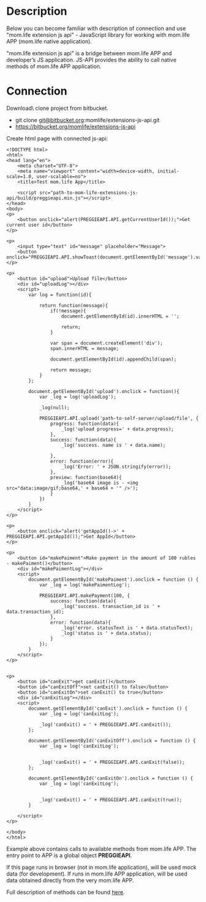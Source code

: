 # Description
Below you can become familiar with description of connection and use "mom.life extension js api" - JavaScript library for working with mom.life APP (mom.life native application).

"mom.life extension js api" is a bridge between mom.life APP and developer’s JS application. JS-API provides the ability to call native methods of mom.life APP application.
 
# Connection
Download\ clone project from bitbucket.
 
- git clone git@bitbucket.org:momlife/extensions-js-api.git
- https://bitbucket.org/momlife/extensions-js-api

Create html page with connected js-api:
    
    <!DOCTYPE html>
    <html>
    <head lang="en">
        <meta charset="UTF-8">
        <meta name="viewport" content="width=device-width, initial-scale=1.0, user-scalable=no">
        <title>Test mom.life App</title>
    
        <script src="path-to-mom-life-extensions-js-api/build/preggieapi.min.js"></script>        
    </head>
    <body>
    <p>
        <button onclick="alert(PREGGIEAPI.API.getCurrentUserId());">Get current user id</button>
    </p>
    
    <p>
        <input type="text" id="message" placeholder="Message">
        <button onclick="PREGGIEAPI.API.showToast(document.getElementById('message').value)">showToast</button>
    </p>
    
    <p>
        <button id="upload">Upload file</button>
        <div id="uploadLog"></div>
        <script>
            var log = function(id){
    
                return function(message){
                    if(!message){
                        document.getElementById(id).innerHTML = '';
    
                        return;
                    }
    
                    var span = document.createElement('div');
                    span.innerHTML = message;
    
                    document.getElementById(id).appendChild(span);
    
                    return message;
                }
            };
    
            document.getElementById('upload').onclick = function(){
                var _log = log('uploadLog');
    
                _log(null);
    
                PREGGIEAPI.API.upload('path-to-self-server/upload/file', {
                    progress: function(data){
                        _log('upload progress=' + data.progress);
                    },
                    success: function(data){
                        _log('success. name is ' + data.name);
    
                    },
                    error: function(error){
                        _log('Error: ' + JSON.stringify(error));
                    },
                    preview: function(base64){
                        _log('base64 image is - <img src="data:image/gif;base64,' + base64 + '" />');
                    }
                })
            }
        </script>
    </p>
    
    <p>
        <button onclick="alert('getAppId()->' + PREGGIEAPI.API.getAppId());">Get AppId</button>
    </p>
    
    <p>
        <button id="makePaiment">Make payment in the amount of 100 rubles - makePaiment()</button>
        <div id="makePaimentLog"></div>
        <script>
            document.getElementById('makePaiment').onclick = function () {
                var _log = log('makePaimentLog');
    
                PREGGIEAPI.API.makePayment(100, {
                    success: function(data){
                        _log('success. transaction_id is ' + data.transaction_id);
                    },
                    error: function(data){
                        _log('error. statusText is ' + data.statusText);
                        _log('status is ' + data.status);
                    }
                });
            }
        </script>
    </p>
    
    
    <p>
        <button id="canExit">get canExit()</button>
        <button id="canExitOff">set canExit() to false</button>
        <button id="canExitOn">set canExit() to true</button>
        <div id="canExitLog"></div>
        <script>
            document.getElementById('canExit').onclick = function () {
                var _log = log('canExitLog');
    
                _log('canExit() = ' + PREGGIEAPI.API.canExit());
            };
    
            document.getElementById('canExitOff').onclick = function () {
                var _log = log('canExitLog');
    
    
                _log('canExit() = ' + PREGGIEAPI.API.canExit(false));
            };
    
            document.getElementById('canExitOn').onclick = function () {
                var _log = log('canExitLog');
    
    
                _log('canExit() = ' + PREGGIEAPI.API.canExit(true));
            }
    
        </script>
    </p>
    
    </body>
    </html>


Example above contains calls to available methods from mom.life APP. The entry point to APP is a global object **PREGGIEAPI**.

If this page runs in browser (not in mom.life application), will be used mock data (for development). 
 If runs in mom.life APP application, will be used data obtained directly from the very mom.life APP.

Full description of methods can be found [here](http://docs.momlifeextensionsdocumentation.apiary.io/#reference).